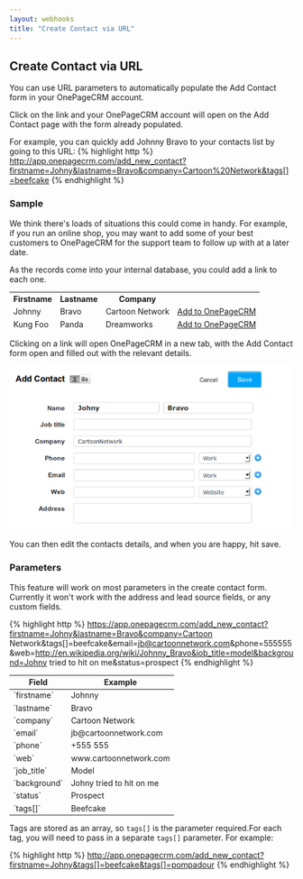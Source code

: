 ```yaml
---
layout: webhooks
title: "Create Contact via URL"
---
```


## Create Contact via URL

You can use URL parameters to automatically populate the Add Contact form in your OnePageCRM account.

Click on the link and your OnePageCRM account will open on the Add Contact page with the form already populated.

For example, you can quickly add Johnny Bravo to your contacts list by going to this URL:
{% highlight http %}
http://app.onepagecrm.com/add_new_contact?firstname=Johny&lastname=Bravo&company=Cartoon%20Network&tags[]=beefcake
{% endhighlight %}

### Sample
We think there's loads of situations this could come in handy. For example, if you run an online shop, you may want to add some of your best customers to OnePageCRM for the support team to follow up with at a later date.

As the records come into your internal database, you could add a link to each one.

<table class="table">
  <thead>
    <tr>
      <th>
        Firstname
      </th>
      <th>
        Lastname
      </th>
      <th>
        Company
      </th>
      <th></th>
    </tr>
    <tr>
      <td>
        Johnny
      </td>
      <td>
        Bravo
      </td>
      <td>
        Cartoon Network
      </td>
      <td>
        <a target="blank" href="http://app.onepagecrm.com/add_new_contact?firstname=Johny&lastname=Bravo&company=Cartoon%20Network">Add to OnePageCRM </a>
      </td>
    </tr>
    <tr>
      <td>
        Kung Foo
      </td>
      <td>
        Panda
      </td>
      <td>
        Dreamworks
      </td>
      <td>
        <a target="blank" href="http://app.onepagecrm.com/add_new_contact?firstname=Kung%20Foo&lastname=Panda&company=Dreamworks">Add to OnePageCRM </a>
      </td>
    </tr>
  </tbody>
</table>

Clicking on a link will open OnePageCRM in a new tab, with the Add Contact form open and filled out with the relevant details.

<img class="img-responsive" src="/img/quickcontact.png"/>

You can then edit the contacts details, and when you are happy, hit save.

### Parameters
This feature will work on most parameters in the create contact form. Currently it won't work with the address and lead source fields, or any custom fields.

{% highlight http %}
https://app.onepagecrm.com/add_new_contact?firstname=Johny&lastname=Bravo&company=Cartoon Network&tags[]=beefcake&email=jb@cartoonnetwork.com&phone=555555&web=http://en.wikipedia.org/wiki/Johnny_Bravo&job_title=model&background=Johny tried to hit on me&status=prospect
{% endhighlight %}

<table class="table">
  <thead><tr><th>Field</th><th>Example</th></tr></thead>
  <tbody>
    <tr><td>`firstname`</td><td>Johnny</td></tr>
    <tr><td>`lastname`</td><td>Bravo</td></tr>
    <tr><td>`company`</td><td>Cartoon Network</td></tr>
    <tr><td>`email`</td><td>jb@cartoonnetwork.com</td></tr>
    <tr><td>`phone`</td><td>+555 555</td></tr>
    <tr><td>`web`</td><td>www.cartoonnetwork.com</td></tr>
    <tr><td>`job_title`</td><td>Model</td></tr>
    <tr><td>`background`</td><td>Johny tried to hit on me</td></tr>
    <tr><td>`status`</td><td>Prospect</td></tr>
    <tr><td>`tags[]`</td><td>Beefcake</td></tr>
  </tbody>
</table>

Tags are stored as an array, so `tags[]` is the parameter required.For each tag, you will need to pass in a separate `tags[]` parameter. For example:

{% highlight http %}
http://app.onepagecrm.com/add_new_contact?firstname=Johny&tags[]=beefcake&tags[]=pompadour
{% endhighlight %}